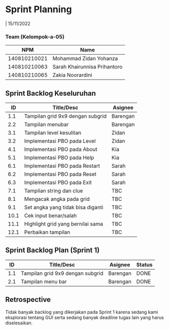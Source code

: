 # Sprint Planning 
| 15/11/2022

### Team (Kelompok-a-05)
| NPM           | Name                          |
| ------------- |-------------------------------|
| 140810210021  | Mohammad Zidan Yohanza        |
| 140810210063  | Sarah Khairunnisa Prihantoro  |
| 140810210065  | Zakia Noorardini              |

## Sprint Backlog Keseluruhan 
| ID   | Title/Desc                        | Asignee | 
| ---- | --------------------------------- | ------- | 
| 1.1  | Tampilan grid 9x9 dengan subgrid  | Barengan| 
| 2.2  | Tampilan menubar                  | Barengan| 
| 3.1  | Tampilan level kesulitan          | Zidan   | 
| 3.2  | Implementasi PBO pada Level       | Zidan   | 
| 4.1  | Implementasi PBO pada About       | Kia     |
| 5.1  | Implementasi PBO pada Help        | Kia     |
| 6.1  | Implementasi PBO pada Restart     | Sarah   |
| 6.2  | Implementasi PBO pada Reset       | Sarah   |
| 6.3  | Implementasi PBO pada Exit        | Sarah   |
| 7.1  | Tampilan string dan clue          | TBC     |
| 8.1  | Mengacak angka pada grid          | TBC     |
| 9.1  | Set angka yang tidak bisa diganti | TBC     |
| 10.1 | Cek input benar/salah             | TBC     |
| 11.1 | Highlight grid yang bernilai sama | TBC     |
| 12.1 | Perbaikan tampilan                | TBC     |

## Sprint Backlog Plan (Sprint 1)
| ID    | Title/Desc                        | Asignee      | Status |
| ----- | --------------------------------- | ------------ | ------ |
| 1.1   | Tampilan grid 9x9 dengan subgrid  | Barengan     | DONE   |
| 2.1   | Tampilan menu bar                 | Barengan     | DONE   |

## Retrospective 

Tidak banyak backlog yang dikerjakan pada Sprint 1 karena sedang kami eksplorasi tentang GUI serta sedang banyak deadline tugas lain yang harus diselesaikan.
